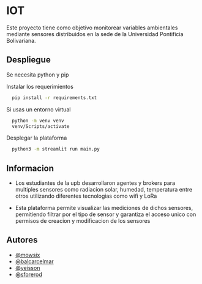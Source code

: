 
# IOT

Este proyecto tiene como objetivo monitorear variables ambientales mediante sensores distribuidos en la sede de la Universidad Pontificia Bolivariana.


## Despliegue

Se necesita python y pip

Instalar los requerimientos

```bash
  pip install -r requirements.txt
```
Si usas un entorno virtual

```bash
  python -m venv venv 
  venv/Scripts/activate
```

Desplegar la plataforma

```bash
  python3 -m streamlit run main.py
```


## Informacion

- Los estudiantes de la upb desarrollaron agentes y brokers para multiples sensores como radiacion solar, humedad, temperatura entre otros utilizando diferentes tecnologias como wifi y LoRa

- Esta plataforma permite visualizar las mediciones de dichos sensores, permitiendo filtrar por el tipo de sensor y garantiza el acceso unico con permisos de creacion y modificacion de los sensores


## Autores

- [@mowsix](https://www.github.com/octokatherine)
- [@balcarcelmar](https://www.github.com/octokatherine)
- [@yeisson](https://www.github.com/octokatherine)
- [@sforerod](https://www.github.com/octokatherine)


